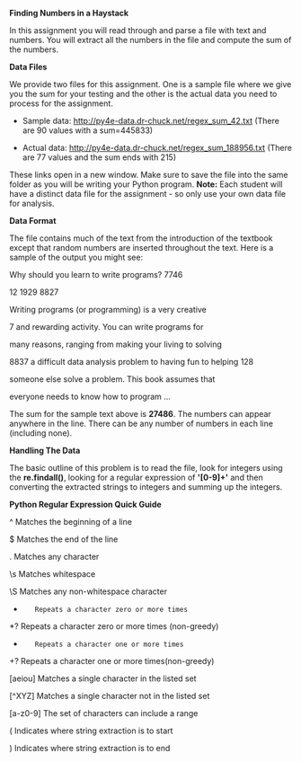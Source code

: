 **Finding Numbers in a Haystack**

In this assignment you will read through and parse a file with text and numbers.
You will extract all the numbers in the file and compute the sum of the numbers.

**Data Files**

We provide two files for this assignment. One is a sample file where we give you
the sum for your testing and the other is the actual data you need to process
for the assignment.

-   Sample data: <http://py4e-data.dr-chuck.net/regex_sum_42.txt> (There are 90
    values with a sum=445833)

-   Actual data: <http://py4e-data.dr-chuck.net/regex_sum_188956.txt> (There are
    77 values and the sum ends with 215)

These links open in a new window. Make sure to save the file into the same
folder as you will be writing your Python program. **Note:** Each student will
have a distinct data file for the assignment - so only use your own data file
for analysis.

**Data Format**

The file contains much of the text from the introduction of the textbook except
that random numbers are inserted throughout the text. Here is a sample of the
output you might see:

Why should you learn to write programs? 7746

12 1929 8827

Writing programs (or programming) is a very creative

7 and rewarding activity. You can write programs for

many reasons, ranging from making your living to solving

8837 a difficult data analysis problem to having fun to helping 128

someone else solve a problem. This book assumes that

everyone needs to know how to program ...

The sum for the sample text above is **27486**. The numbers can appear anywhere
in the line. There can be any number of numbers in each line (including none).

**Handling The Data**

The basic outline of this problem is to read the file, look for integers using
the **re.findall()**, looking for a regular expression of **'[0-9]+'** and then
converting the extracted strings to integers and summing up the integers.

**Python Regular Expression Quick Guide**

^        Matches the beginning of a line

$        Matches the end of the line

.        Matches any character

\s       Matches whitespace

\S       Matches any non-whitespace character

*        Repeats a character zero or more times

*?       Repeats a character zero or more times (non-greedy)

+        Repeats a character one or more times

+?       Repeats a character one or more times(non-greedy)

[aeiou]  Matches a single character in the listed set

[^XYZ]   Matches a single character not in the listed set

[a-z0-9] The set of characters can include a range

(        Indicates where string extraction is to start

)        Indicates where string extraction is to end
